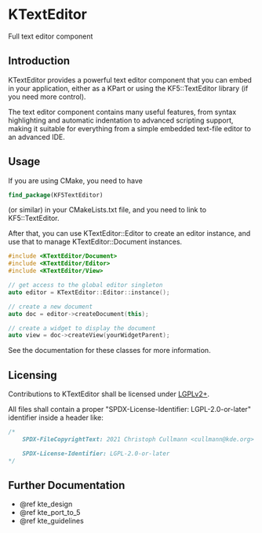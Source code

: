 # KTextEditor

Full text editor component

## Introduction

KTextEditor provides a powerful text editor component that you can embed in your
application, either as a KPart or using the KF5::TextEditor library (if you need
more control).

The text editor component contains many useful features, from syntax
highlighting and automatic indentation to advanced scripting support, making it
suitable for everything from a simple embedded text-file editor to an advanced
IDE.

## Usage

If you are using CMake, you need to have

```cmake
find_package(KF5TextEditor)
```

(or similar) in your CMakeLists.txt file, and you need to link to KF5::TextEditor.

After that, you can use KTextEditor::Editor to create an editor instance, and
use that to manage KTextEditor::Document instances.

```cpp
#include <KTextEditor/Document>
#include <KTextEditor/Editor>
#include <KTextEditor/View>

// get access to the global editor singleton
auto editor = KTextEditor::Editor::instance();

// create a new document
auto doc = editor->createDocument(this);

// create a widget to display the document
auto view = doc->createView(yourWidgetParent);
```

See the documentation for these classes for more information.

## Licensing

Contributions to KTextEditor shall be licensed under [LGPLv2+](LICENSES/LGPL-2.0-or-later.txt).

All files shall contain a proper "SPDX-License-Identifier: LGPL-2.0-or-later" identifier inside a header like:

```cpp
/*
    SPDX-FileCopyrightText: 2021 Christoph Cullmann <cullmann@kde.org>

    SPDX-License-Identifier: LGPL-2.0-or-later
*/
```

## Further Documentation

- @ref kte_design
- @ref kte_port_to_5
- @ref kte_guidelines


